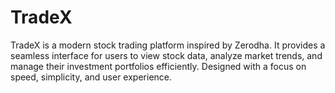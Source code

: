 # TradeX
TradeX is a modern stock trading platform inspired by Zerodha. It provides a seamless interface for users to view stock data, analyze market trends, and manage their investment portfolios efficiently. Designed with a focus on speed, simplicity, and user experience.
